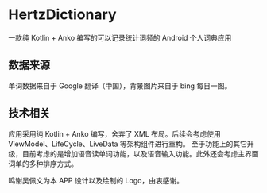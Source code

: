 # HertzDictionary
一款纯 Kotlin + Anko 编写的可以记录统计词频的 Android 个人词典应用

## 数据来源
单词数据来自于 Google 翻译（中国），背景图片来自于 bing 每日一图。

## 技术相关
应用采用纯 Kotlin + Anko 编写，舍弃了 XML 布局。后续会考虑使用 ViewModel、LifeCycle、LiveData 等架构组件进行重构。
至于功能上的其它升级，目前考虑的是增加语音读单词功能，以及语音输入功能。此外还会考虑主界面词单的多种排序方式。

鸣谢吴佩文为本 APP 设计以及绘制的 Logo，由衷感谢。
